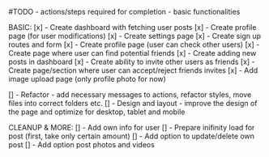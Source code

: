 #TODO - actions/steps required for completion - basic functionalities

BASIC:
[x] - Create dashboard with fetching user posts
[x] - Create profile page (for user modifications)
[x] - Create settings page
[x] - Create sign up routes and form
[x] - Create profile page (user can check other users)
[x] - Create page where user can find potential friends
[x] - Create adding new posts in dashboard
[x] - Create ability to invite other users as friends
[x] - Create page/section where user can accept/reject friends invites
[x] - Add image upload page (only profile photo for now)

[] - Refactor - add necessary messages to actions, refactor styles, move files into correct folders etc.
[] - Design and layout - improve the design of the page and optimize for desktop, tablet and mobile

CLEANUP & MORE:
[] - Add own info for user
[] - Prepare inifinity load for post (first, take only certain amount)
[] - Add option to update/delete own post
[] - Add option post photos and videos
